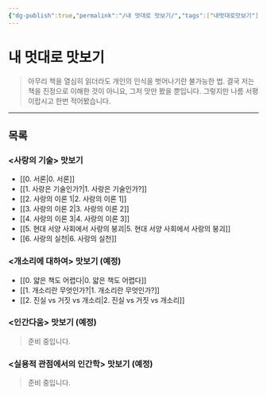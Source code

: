 ```yaml
---
{"dg-publish":true,"permalink":"/내 멋대로 맛보기/","tags":["내멋대로맛보기"],"created":"2024-02-08T15:27:29.404+09:00","updated":"2024-02-21T11:44:53.643+09:00"}
---
```



# 내 멋대로 맛보기

> 아무리 책을 열심히 읽더라도 개인의 인식을 벗어나기란 불가능한 법.
> 결국 저는 책을 진정으로 이해한 것이 아니요, 그저 맛만 봤을 뿐입니다.
> 그렇지만 나름 서평이랍시고 한번 적어봤습니다.
---

## 목록

### <사랑의 기술> 맛보기
+ [[0. 서론\|0. 서론]]
+ [[1. 사랑은 기술인가?\|1. 사랑은 기술인가?]]
+ [[2. 사랑의 이론 1\|2. 사랑의 이론 1]]
+ [[3. 사랑의 이론 2\|3. 사랑의 이론 2]]
+ [[4. 사랑의 이론 3\|4. 사랑의 이론 3]]
+ [[5. 현대 서양 사회에서 사랑의 붕괴\|5. 현대 서양 사회에서 사랑의 붕괴]]
+ [[6. 사랑의 실천\|6. 사랑의 실천]]

### <개소리에 대하여> 맛보기 (예정)
+ [[0. 얇은 책도 어렵다\|0. 얇은 책도 어렵다]]
+ [[1. 개소리란 무엇인가?\|1. 개소리란 무엇인가?]]
+ [[2. 진실 vs 거짓 vs 개소리\|2. 진실 vs 거짓 vs 개소리]]

### <인간다움> 맛보기 (예정)
> 준비 중입니다.

### <실용적 관점에서의 인간학> 맛보기 (예정)
> 준비 중입니다.